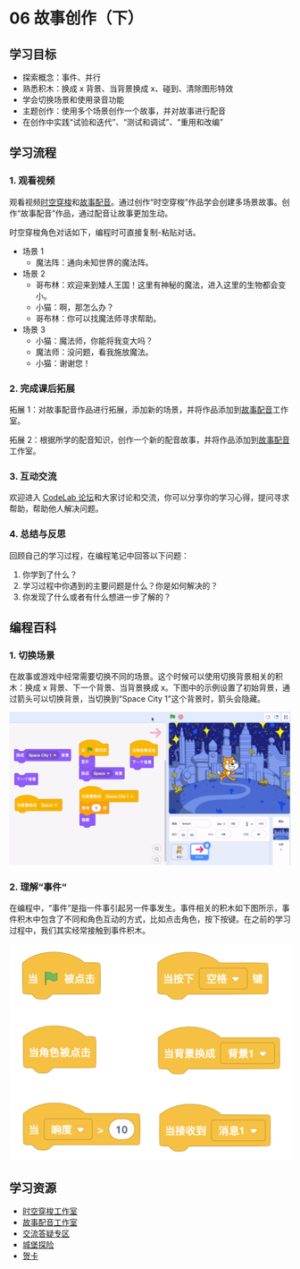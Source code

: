 # 06 故事创作（下）

## 学习目标

* 探索概念：事件、并行
* 熟悉积木：换成 x 背景、当背景换成 x、碰到、清除图形特效
* 学会切换场景和使用录音功能
* 主题创作：使用多个场景创作一个故事，并对故事进行配音
* 在创作中实践“试验和迭代”、“测试和调试”、“重用和改编”

## **学习流程**

### 1. 观看视频

观看视频[时空穿梭](https://www.bilibili.com/video/BV1jT4y1K7iA?p=12)和[故事配音](https://www.bilibili.com/video/BV1jT4y1K7iA?p=13)。通过创作“时空穿梭”作品学会创建多场景故事。创作“故事配音”作品，通过配音让故事更加生动。

时空穿梭角色对话如下，编程时可直接复制-粘贴对话。

* 场景 1
  * 魔法阵：通向未知世界的魔法阵。
* 场景 2
  * 哥布林：欢迎来到矮人王国！这里有神秘的魔法，进入这里的生物都会变小。
  * 小猫：啊，那怎么办？
  * 哥布林：你可以找魔法师寻求帮助。
* 场景 3
  * 小猫：魔法师，你能将我变大吗？
  * 魔法师：没问题，看我施放魔法。
  * 小猫：谢谢您！

### 2. 完成课后拓展

拓展 1：对故事配音作品进行拓展，添加新的场景，并将作品添加到[故事配音](https://create.codelab.club/studios/360/)工作室。



拓展 2：根据所学的配音知识，创作一个新的配音故事，并将作品添加到[故事配音](https://create.codelab.club/studios/360/)工作室。



### 3. 互动交流

欢迎进入 [CodeLab 论坛](https://discuss.codelab.club/c/8-category/8)和大家讨论和交流，你可以分享你的学习心得，提问寻求帮助，帮助他人解决问题。

### 4. 总结与反思

回顾自己的学习过程，在编程笔记中回答以下问题：

1. 你学到了什么？
2. 学习过程中你遇到的主要问题是什么？你是如何解决的？
3. 你发现了什么或者有什么想进一步了解的？

## 编程百科

### 1. 切换场景

在故事或游戏中经常需要切换不同的场景。这个时候可以使用切换背景相关的积木：换成 x 背景、下一个背景、当背景换成 x。下图中的示例设置了初始背景，通过箭头可以切换背景，当切换到“Space City 1”这个背景时，箭头会隐藏。

![](.gitbook/assets/6.1-qie-huan-bei-jing-.gif)

### 2. 理解“事件“

在编程中，“事件”是指一件事引起另一件事发生。事件相关的积木如下图所示，事件积木中包含了不同和角色互动的方式，比如点击角色，按下按键。在之前的学习过程中，我们其实经常接触到事件积木。

![](.gitbook/assets/6.2-shi-jian-ji-mu-.png)

## 学习资源

* [时空穿梭工作室](https://create.codelab.club/studios/359/)
* [故事配音工作室](https://create.codelab.club/studios/360/)
* [交流答疑专区](https://discuss.codelab.club/c/8-category/32-category/32)
* [城堡探险](https://create.codelab.club/projects/1560/)
* [贺卡](https://create.codelab.club/projects/1539/)

